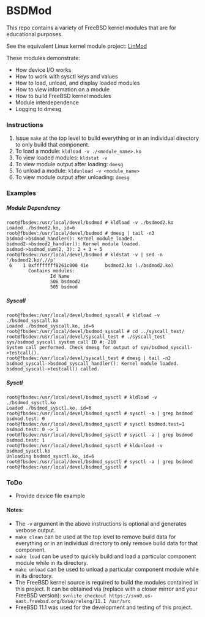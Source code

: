 # BSDMod
This repo contains a variety of FreeBSD kernel modules that are for educational purposes.

See the equivalent Linux kernel module project: [LinMod](https://github.com/ldilley/linmod)

These modules demonstrate:

* How device I/O works
* How to work with sysctl keys and values
* How to load, unload, and display loaded modules
* How to view information on a module
* How to build FreeBSD kernel modules
* Module interdependence
* Logging to dmesg

### Instructions
1. Issue `make` at the top level to build everything or in an individual directory to only build that component.
2. To load a module: `kldload -v ./<module_name>.ko`
3. To view loaded modules: `kldstat -v`
4. To view module output after loading: `dmesg`
5. To unload a module: `kldunload -v <module_name>`
6. To view module output after unloading: `dmesg`

### Examples
##### Module Dependency
```
root@fbsdev:/usr/local/devel/bsdmod # kldload -v ./bsdmod2.ko
Loaded ./bsdmod2.ko, id=6
root@fbsdev:/usr/local/devel/bsdmod # dmesg | tail -n3
bsdmod->bsdmod_handler(): Kernel module loaded.
bsdmod2->bsdmod2_handler(): Kernel module loaded.
bsdmod->bsdmod_sum(2, 3): 2 + 3 = 5
root@fbsdev:/usr/local/devel/bsdmod # kldstat -v | sed -n '/bsdmod2.ko/,//p'
 6    1 0xffffffff8261c000 41e      bsdmod2.ko (./bsdmod2.ko)
        Contains modules:
                Id Name
                506 bsdmod2
                505 bsdmod
```

##### Syscall
```
root@fbsdev:/usr/local/devel/bsdmod_syscall # kldload -v ./bsdmod_syscall.ko
Loaded ./bsdmod_syscall.ko, id=6
root@fbsdev:/usr/local/devel/bsdmod_syscall # cd ../syscall_test/
root@fbsdev:/usr/local/devel/syscall_test # ./syscall_test
sys/bsdmod_syscall system call ID #: 210
System call performed. Check dmesg for output of sys/bsdmod_syscall->testcall().
root@fbsdev:/usr/local/devel/syscall_test # dmesg | tail -n2
bsdmod_syscall->bsdmod_syscall_handler(): Kernel module loaded.
bsdmod_syscall->testcall() called.
```

##### Sysctl
```
root@fbsdev:/usr/local/devel/bsdmod_sysctl # kldload -v ./bsdmod_sysctl.ko
Loaded ./bsdmod_sysctl.ko, id=6
root@fbsdev:/usr/local/devel/bsdmod_sysctl # sysctl -a | grep bsdmod
bsdmod.test: 0
root@fbsdev:/usr/local/devel/bsdmod_sysctl # sysctl bsdmod.test=1
bsdmod.test: 0 -> 1
root@fbsdev:/usr/local/devel/bsdmod_sysctl # sysctl -a | grep bsdmod
bsdmod.test: 1
root@fbsdev:/usr/local/devel/bsdmod_sysctl # kldunload -v bsdmod_sysctl.ko
Unloading bsdmod_sysctl.ko, id=6
root@fbsdev:/usr/local/devel/bsdmod_sysctl # sysctl -a | grep bsdmod
root@fbsdev:/usr/local/devel/bsdmod_sysctl #
```

### ToDo
* Provide device file example

#### Notes:
* The `-v` argument in the above instructions is optional and generates verbose output.
* `make clean` can be used at the top level to remove build data for everything or in an individual directory to only remove build data for that component.
* `make load` can be used to quickly build and load a particular component module while in its directory.
* `make unload` can be used to unload a particular component module while in its directory.
* The FreeBSD kernel source is required to build the modules contained in this project. It can be obtained via (replace with a closer mirror and your FreeBSD version): `svnlite checkout https://svn0.us-east.freebsd.org/base/releng/11.1 /usr/src`
* FreeBSD 11.1 was used for the development and testing of this project.
